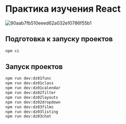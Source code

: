 # Практика изучения React

![90aab7fb510eeed62a032e10786f55b1](https://github.com/user-attachments/assets/eb586073-f751-4a76-a4af-61ce690594f3)

## Подготовка к запуску проектов

```sh
npm ci
```

## Запуск проектов

```sh
npm run dev:dz01func
npm run dev:dz01class
npm run dev:dz01calendar
npm run dev:dz02filter
npm run dev:dz02layouts
npm run dev:dz02dropdown
npm run dev:dz03films
npm run dev:dz03listing
npm run dev:dz03chat
```
